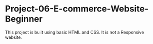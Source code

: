# Project-06-E-commerce-Website-Beginner
This project is built using basic HTML and CSS. It is not a Responsive website.
